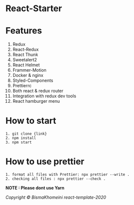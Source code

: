 # React-Starter



# Features
1. Redux
2. React-Redux
3. React Thunk
4. Sweetalert2
5. React Helmet
6. Frammer-Motion
7. Docker & nginx
8. Styled-Components
9. Prettierrc
10. Both react & redux router
11. Integration with redux dev tools
12. React hamburger menu

# How to start
```
1. git clone {link}
2. npm install
3. npm start
```


# How to use prettier
```
1. format all files with Prettier: npx prettier --write .
2. checking all files : npx prettier --check .
```


**NOTE : Please dont use Yarn**

_Copyright © BismaKhomeini react-template-2020_